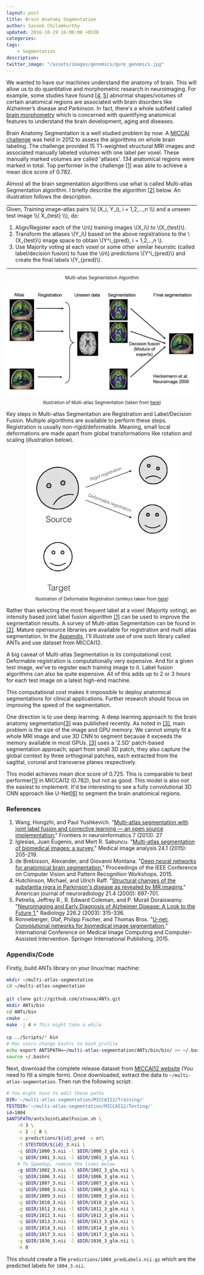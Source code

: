 ```yaml
---
layout: post
title: Brain Anatomy Segmentation
author: Sasank Chilamkurthy
updated: 2016-10-19 16:00:00 +0530
categories:
tags:
    - Segmentation
description:
twitter_image: "/assets/images/genomics/qure_genomics.jpg"
---
```


We wanted to have our machines understand the anatomy of brain. This will allow us to do quantitative and morphometric research in neuroimaging. 
For example, some studies have found [[4](#alz-reference-1), [5](#alz-reference-2)] abnormal shapes/volumes of certain anatomical regions are associated with brain disorders like Alzheimer’s disease and Parkinson. 
In fact, there's a whole subfield called [brain morphometry](https://en.wikipedia.org/wiki/Brain_morphometry) which is concerned with quantifying anatomical features to understand the brain development, aging and diseases.

Brain Anatomy Segmentation is a well studied problem by now. A [MICCAI challenge](https://masi.vuse.vanderbilt.edu/workshop2012/index.php/Main_Page) was held in 2012 to assess the algorithms on whole brain labeling. The challenge provided 15 T1-weighted structural MRI images and associated manually labeled volumes with one label per voxel. These manually marked volumes are called 'atlases'. *134* anatomical regions were marked in total. Top performer in the challenge [[1]](#top-reference) was able to achieve a mean dice score of 0.782.

Almost all the brain segmentation algorithms use what is called Multi-atlas Segmentation algorithm. I briefly describe the algorithm [[2]](#survey-reference) below. An illustration follows the description.

<hr style="margin: 1px">
Given, Training image-atlas pairs \\( (X_i, Y_i), i = 1,2,...,n \\) and a unseen test image \\( X_{test} \\), do:

1. Align/Register each of the \\(n\\) training images \\(X_i\\) to \\(X_{test}\\).
2. Transform the atlases \\(Y_i\\) based on the above registrations to the \\(X_{test}\\) image space to obtain \\(Y^i_{pred}, i = 1,2,..,n \\).
3. Use Majority voting at each voxel or some other similar heuristic (called label/decision fusion) to fuse the \\(n\\) predictions \\(Y^i_{pred}\\) and create the final labels \\(Y_{pred}\\).

<hr style="margin: 1px">

<p align="center"> <small>Multi-atlas Segmentation Algorithm</small> </p>

<p align="center">
    <img src="/assets/images/brain_anatomy/mas_illustration.jpg" alt="Illustration of Multi-atlas Segmentation">
    <br>
    <small>Illustration of Multi-atlas Segmentation (taken from <a href="http://www.slideshare.net/ktoshik/machine-learning-applications-in-medicine-olga-senyukova">here</a>)</small>
</p>

Key steps in Multi-atlas Segmentation are Registration and Label/Decision Fusion. Multiple algorithms are available to perform these steps. 
Registration is usually non-rigid/deformable. Meaning, small local deformations are made apart from global transformations like rotation and scaling (illustration below).

<p align="center">
    <img src="/assets/images/brain_anatomy/registration.jpg" alt="Illustration of  Registration">
    <br>
    <small>Illustration of Deformable Registration (smileys taken from <a href="http://ww2.odu.edu/~kiftekha/ECE783_883/image%20registration.pdf">here</a>)</small>
</p>

Rather than selecting the most frequent label at a voxel (Majority voting), an intensity based joint label fusion algorithm [[1]](#top-reference) can be used to improve the segmentation results.
A survey of Multi-atlas Segmentation can be found in [[2]](#survey-reference). 
Mature opensource libraries are available for registration and multi atlas segmentation. In the [Appendix](#appendix), I'll illustrate use of one such library called ANTs and use dataset from MICCAI12. 

A big caveat of Multi-atlas Segmentation is its computational cost. Deformable registration is computationally very expensive. And for a given test image, we've to register each training image to it. Label fusion algorithms can also be quite expensive. All of this adds up to 2 or 3 *hours* for each test image on a latest high-end machine.

This computational cost makes it impossible to deploy anatomical segmentations for clinical applications. Further research should focus on improving the speed of the segmentation.

One direction is to use deep learning. A deep learning approach to the brain anatomy segmentation[[3]](#deep-reference) was published recently. 
As noted in [[3]](#deep-reference), main problem is the size of the image and GPU memory. 
We cannot simply fit a whole MRI image and use 3D CNN to segment because it exceeds the memory available in most GPUs. 
[[3]](#deep-reference) uses a '2.5D' patch-based segmentation approach; 
apart from small 3D patch, they also capture the global context by three orthogonal patches, each extracted from the sagittal, coronal and transverse planes respectively.

This model achieves mean dice score of 0.725. This is comparable to best performer[[1]](#top-reference) in MICCAI12 (0.782), but not as good. 
This model is also not the easiest to implement. 
It'd be interesting to see a fully convolutional 3D CNN approach like U-Net[[6]]() to segment the brain anatomical regions.

### References

1. <a name="top-reference"></a>Wang, Hongzhi, and Paul Yushkevich. "[Multi-atlas segmentation with joint label fusion and corrective learning — an open source implementation.](http://www.ncbi.nlm.nih.gov/pmc/articles/PMC3837555/)" Frontiers in neuroinformatics 7 (2013): 27
2. <a name="survey-reference"></a> Iglesias, Juan Eugenio, and Mert R. Sabuncu. "[Multi-atlas segmentation of biomedical images: a survey.](http://arxiv.org/abs/1412.3421)" Medical image analysis 24.1 (2015): 205-219.
3. <a name="deep-reference"></a>de Brebisson, Alexander, and Giovanni Montana. "[Deep neural networks for anatomical brain segmentation.](https://arxiv.org/abs/1502.02445)" Proceedings of the IEEE Conference on Computer Vision and Pattern Recognition Workshops. 2015. 
4. <a name="alz-reference-1"></a>Hutchinson, Michael, and Ulrich Raff. "[Structural changes of the substantia nigra in Parkinson's disease as revealed by MR imaging.](http://www.ajnr.org/content/21/4/697.long)" American journal of neuroradiology 21.4 (2000): 697-701.
5. <a name="alz-reference-2"></a>Petrella, Jeffrey R., R. Edward Coleman, and P. Murali Doraiswamy. "[Neuroimaging and Early Diagnosis of Alzheimer Disease: A Look to the Future 1.](http://pubs.rsna.org/doi/full/10.1148/radiol.2262011600)" Radiology 226.2 (2003): 315-336.
6. <a name="unet-reference"></a>Ronneberger, Olaf, Philipp Fischer, and Thomas Brox. "[U-net: Convolutional networks for biomedical image segmentation.](https://arxiv.org/abs/1505.04597)" International Conference on Medical Image Computing and Computer-Assisted Intervention. Springer International Publishing, 2015.


### Appendix/Code<a name="appendix"></a>

Firstly, build ANTs library on your linux/mac machine:

```bash
mkdir ~/multi-atlas-segmentation
cd ~/multi-atlas-segmentation

git clone git://github.com/stnava/ANTs.git
mkdir ANTs/bin
cd ANTs/bin
cmake ..
make -j 4 # This might take a while

cp ../Scripts/* bin
# Mac users change bashrc to bash_profile
echo export ANTSPATH=~/multi-atlas-segmentation/ANTs/bin/bin/ >> ~/.bashrc 
source ~/.bashrc
```

Next, download the complete release dataset from [MICCAI12 website](https://masi.vuse.vanderbilt.edu/workshop2012/index.php/Enter_the_Challenge) (You need to fill a simple form). Once downloaded, extract the data to `~/multi-atlas-segmentation`. Then run the following script:


```bash
# You might have to edit these paths
DIR='~/multi-atlas-segmentation/MICCAI12/Training/'
TESTDIR='~/multi-atlas-segmentation/MICCAI12/Testing/'
id=1004
$ANTSPATH/antsJointLabelFusion.sh \
    -d 3 \
    -c 2 -j 8 \
    -o predictions/${id}_pred -x or\
    -t $TESTDIR/${id}_3.nii \
    -g $DIR/1000_3.nii -l $DIR/1000_3_glm.nii \
    -g $DIR/1001_3.nii -l $DIR/1001_3_glm.nii \
    # To Speedup, remove the lines below
    -g $DIR/1002_3.nii -l $DIR/1002_3_glm.nii \
    -g $DIR/1006_3.nii -l $DIR/1006_3_glm.nii \
    -g $DIR/1007_3.nii -l $DIR/1007_3_glm.nii \
    -g $DIR/1008_3.nii -l $DIR/1008_3_glm.nii \
    -g $DIR/1009_3.nii -l $DIR/1009_3_glm.nii \
    -g $DIR/1010_3.nii -l $DIR/1010_3_glm.nii \
    -g $DIR/1011_3.nii -l $DIR/1011_3_glm.nii \
    -g $DIR/1012_3.nii -l $DIR/1012_3_glm.nii \
    -g $DIR/1013_3.nii -l $DIR/1013_3_glm.nii \
    -g $DIR/1014_3.nii -l $DIR/1014_3_glm.nii \
    -g $DIR/1017_3.nii -l $DIR/1017_3_glm.nii \
    -g $DIR/1036_3.nii -l $DIR/1036_3_glm.nii \
    -k 0
```

This should create a file `predictions/1004_predLabels.nii.gz` which are the predicted labels for `1004_3.nii`.

<script type="text/javascript"
    src="http://cdn.mathjax.org/mathjax/latest/MathJax.js?config=TeX-AMS-MML_HTMLorMML">
</script>